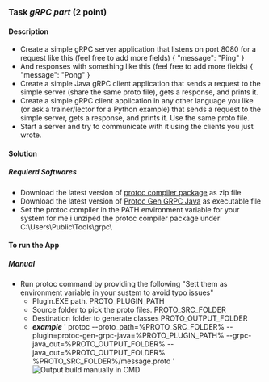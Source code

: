 ### Task ***gRPC part*** (2 point) 
#### Description

* Create a simple gRPC server application that listens on port 8080 for a request like this (feel free to add more fields)
 { "message": "Ping" }
* And responses with something like this (feel free to add more fields)
 { "message": "Pong" }
* Create a simple Java gRPC client application that sends a request to the simple server (share the same proto file), gets a response, and prints it.
* Create a simple gRPC client application in any other language you like (or ask a trainer/lector for a Python example) that sends a request to the simple server,  gets a response, and prints it. Use the same proto file.
* Start a server and try to communicate with it using the clients you just wrote.

#### Solution
##### Requierd Softwares
  * Download the latest version of [protoc compiler package](https://github.com/protocolbuffers/protobuf/releases) as zip file
  * Download the latest version of [Protoc Gen GRPC Java](https://mvnrepository.com/artifact/io.grpc/protoc-gen-grpc-java) as executable file
  * Set the protoc compiler in the PATH environment variable for your system for me i unziped the protoc compiler package under C:\Users\Public\Tools\grpc\

#### To run the App
##### Manual
   * Run protoc command by providing the following "Sett them as environment variable in your sustem to avoid typo issues"
     * Plugin.EXE path.                        PROTO_PLUGIN_PATH
     * Source folder to pick the proto files.  PROTO_SRC_FOLDER
     * Destination folder to generate classes  PROTO_OUTPUT_FOLDER
     * ***example*** ' protoc --proto_path=%PROTO_SRC_FOLDER% --plugin=protoc-gen-grpc-java=%PROTO_PLUGIN_PATH% --grpc-java_out=%PROTO_OUTPUT_FOLDER% --java_out=%PROTO_OUTPUT_FOLDER% %PROTO_SRC_FOLDER%/message.proto '
    ![Output build manually in CMD](https://myoctocat.com/assets/images/base-octocat.svg)

  